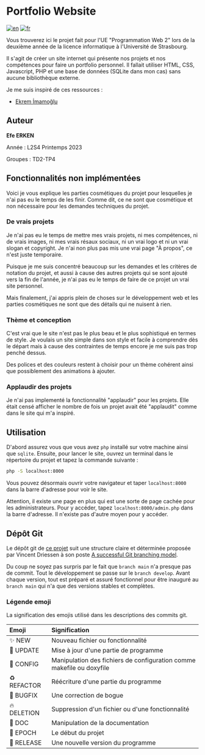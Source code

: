 # Portfolio Website

[![en](https://img.shields.io/badge/lang-en-red.svg)](README.md)
[![fr](https://img.shields.io/badge/lang-fr-yellow.svg)](README.fr.md)

Vous trouverez ici le projet fait pour l'UE "Programmation Web 2" lors de la deuxième année de la licence informatique à l'Université de Strasbourg.

Il s'agit de créer un site internet qui présente nos projets et nos compétences pour faire un portfolio personnel. Il fallait utiliser HTML, CSS, Javascript, PHP et une base de données (SQLite dans mon cas) sans aucune bibliothèque externe.

Je me suis inspiré de ces ressources :

* [Ekrem İmamoğlu](https://www.ekremimamoglu.com)

## Auteur

**Efe ERKEN**

Année : L2S4 Printemps 2023

Groupes : TD2-TP4

## Fonctionnalités non implémentées

Voici je vous explique les parties cosmétiques du projet pour lesquelles je n'ai pas eu le temps de les finir. Comme dit, ce ne sont que cosmétique et non nécessaire pour les demandes techniques du projet.

### De vrais projets

Je n'ai pas eu le temps de mettre mes vrais projets, ni mes compétences, ni de vrais images, ni mes vrais résaux sociaux, ni un vrai logo et ni un vrai slogan et copyright. Je n'ai non plus pas mis une vrai page "À propos", ce n'est juste temporaire.

Puisque je me suis concentré beaucoup sur les demandes et les critères de notation du projet, et aussi à cause des autres projets qui se sont ajouté vers la fin de l'année, je n'ai pas eu le temps de faire de ce projet un vrai site personnel.

Mais finalement, j'ai appris plein de choses sur le développement web et les parties cosmétiques ne sont que des détails qui ne nuisent à rien.

### Thème et conception

C'est vrai que le site n'est pas le plus beau et le plus sophistiqué en termes de style. Je voulais un site simple dans son style et facile à comprendre dès le départ mais à cause des contraintes de temps encore je me suis pas trop penché dessus.

Des polices et des couleurs restent à choisir pour un thème cohérent ainsi que possiblement des animations à ajouter.

### Applaudir des projets

Je n'ai pas implementé la fonctionnalité "applaudir" pour les projets. Elle était censé afficher le nombre de fois un projet avait été "applaudit" comme dans le site qui m'a inspiré.

## Utilisation

D'abord assurez vous que vous avez `php` installé sur votre machine ainsi que `sqlite`. Ensuite, pour lancer le site, ouvrez un terminal dans le répertoire du projet et tapez la commande suivante :

```sh
php -S localhost:8000
```

Vous pouvez désormais ouvrir votre navigateur et taper `localhost:8000` dans la barre d'adresse pour voir le site.

Attention, il existe une page en plus qui est une sorte de page cachée pour les administrateurs. Pour y accéder, tapez `localhost:8000/admin.php` dans la barre d'adresse. Il n'existe pas d'autre moyen pour y accéder.

## Dépôt Git

Le dépôt git de [ce projet](https://git.unistra.fr/erken/portfolio-website) suit une structure claire et déterminée proposée par Vincent Driessen à son poste [A successful Git branching model](https://nvie.com/posts/a-successful-git-branching-model/).

Du coup ne soyez pas surpris par le fait que `branch main` n'a presque pas de commit. Tout le développement se passe sur le `branch develop`. Avant chaque version, tout est préparé et assuré fonctionnel pour être inauguré au `branch main` qui n'a que des versions stables et complètes.

### Légende emoji

La signification des emojis utilisé dans les descriptions des commits git.

Emoji | Signification
:-|:-
✨ NEW | Nouveau fichier ou fonctionnalité
🔧 UPDATE | Mise à jour d'une partie de programme
🔨 CONFIG | Manipulation des fichiers de configuration comme makefile ou doxyfile
♻️ REFACTOR | Réécriture d'une partie du programme
🐛 BUGFIX | Une correction de bogue
🔥 DELETION | Suppression d'un fichier ou d'une fonctionnalité
📝 DOC | Manipulation de la documentation
🎉 EPOCH | Le début du projet
🚀 RELEASE | Une nouvelle version du programme
